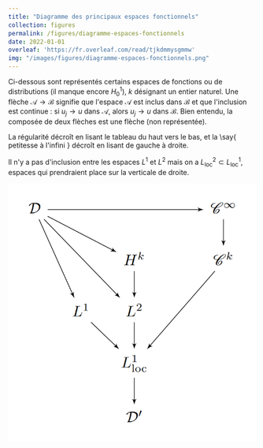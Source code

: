 ```yaml
---
title: "Diagramme des principaux espaces fonctionnels"
collection: figures
permalink: /figures/diagramme-espaces-fonctionnels
date: 2022-01-01
overleaf: 'https://fr.overleaf.com/read/tjkdmmysgmmw'
img: "/images/figures/diagramme-espaces-fonctionnels.png"
---
```


Ci-dessous sont représentés certains espaces de fonctions ou de distributions (il manque encore $H^1_0$), $k$ désignant un entier naturel. Une flèche $\mathcal{A} \to \mathcal{B}$ signifie que l'espace $\mathcal{A}$ est inclus dans $\mathcal{B}$ et que l'inclusion est continue : si $u_j \to u$ dans $\mathcal{A}$, alors $u_j \to u$ dans $\mathcal{B}$. Bien entendu, la composée de deux flèches est une flèche (non représentée).

La régularité décroît en lisant le tableau du haut vers le bas, et la \say{ petitesse à l'infini } décroît en lisant de gauche à droite. 

Il n'y a pas d'inclusion entre les espaces $L^1$ et $L^2$ mais on a $L^2_\mathrm{loc} \subset L^1_\mathrm{loc}$, espaces qui prendraient place sur la verticale de droite. 

<center>
    <img src="/images/figures/diagramme-espaces-fonctionnels.png">
</center>
